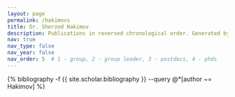 ```yaml
---
layout: page
permalink: /hakimovs
title: Dr. Sherzod Hakimov
description: Publications in reversed chronological order. Generated by jekyll-scholar.
nav: true
nav_type: false
nav_year: false
nav_order: 5  # 1 - group, 2 - group leader, 3 - postdocs, 4 - phds
---
```


<!-- _pages/hakimovs.md -->
<div class="publications">

{% bibliography -f {{ site.scholar.bibliography }} --query @*[author ~= Hakimov] %}

</div>
